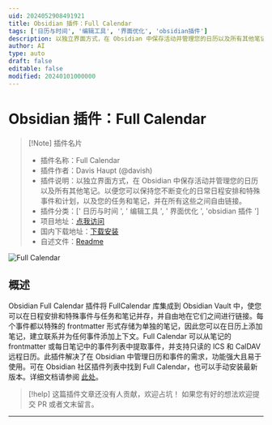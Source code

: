 ```yaml
---
uid: 2024052908491921
title: Obsidian 插件：Full Calendar
tags: ['日历与时间', '编辑工具', '界面优化', 'obsidian插件']
description: 以独立界面方式，在 Obsidian 中保存活动并管理您的日历以及所有其他笔记。以便您可以保持您不断变化的日常日程安排和特殊事件和计划，以及您的任务和笔记，并在所有这些之间自由链接。
author: AI
type: auto
draft: false
editable: false
modified: 20240101000000
---
```


# Obsidian 插件：Full Calendar

> [!Note] 插件名片
> - 插件名称：Full Calendar
> - 插件作者：Davis Haupt (@davish)
> - 插件说明：以独立界面方式，在 Obsidian 中保存活动并管理您的日历以及所有其他笔记。以便您可以保持您不断变化的日常日程安排和特殊事件和计划，以及您的任务和笔记，并在所有这些之间自由链接。
> - 插件分类：[' 日历与时间 ', ' 编辑工具 ', ' 界面优化 ', 'obsidian 插件 ']
> - 项目地址：[点我访问](https://github.com/davish/obsidian-full-calendar)
> - 国内下载地址：[下载安装](https://pkmer.cn/products/plugin/pluginMarket/?obsidian-full-calendar)
> - 自述文件：[Readme](https://ghproxy.net/https://raw.githubusercontent.com/obsidian-community/obsidian-full-calendar/main/README.md)

![Full Calendar](https://cdn.pkmer.cn/covers/obsidian-full-calendar.PNG!pkmer)

## 概述

Obsidian Full Calendar 插件将 FullCalendar 库集成到 Obsidian Vault 中，使您可以在日程安排和特殊事件与任务和笔记并存，并自由地在它们之间进行链接。每个事件都以特殊的 frontmatter 形式存储为单独的笔记，因此您可以在日历上添加笔记，建立联系并为任何事件添加上下文。Full Calendar 可以从笔记的 frontmatter 或每日笔记中的事件列表中提取事件，并支持只读的 ICS 和 CalDAV 远程日历。此插件解决了在 Obsidian 中管理日历和事件的需求，功能强大且易于使用。可在 Obsidian 社区插件列表中找到 Full Calendar，也可以手动安装最新版本。详细文档请参阅 [此处](https://davish.github.io/obsidian-full-calendar/)。

> [!help]
> 这篇插件文章还没有人贡献，欢迎占坑！
> 如果您有好的想法欢迎提交 PR 或者文末留言。

---



